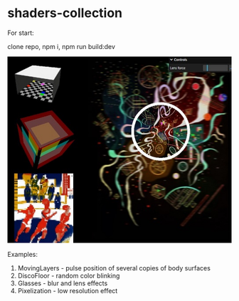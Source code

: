 # shaders-collection

For start: 

  clone repo, 
  npm i,
  npm run build:dev


![Alt text](image.png)

Examples:

  1. MovingLayers - pulse position of several copies of body surfaces
  2. DiscoFloor - random color blinking
  3. Glasses - blur and lens effects
  4. Pixelization - low resolution effect
